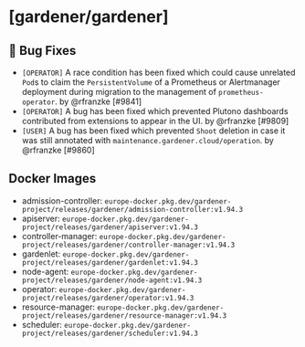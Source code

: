 # [gardener/gardener]

## 🐛 Bug Fixes

- `[OPERATOR]` A race condition has been fixed which could cause unrelated `Pod`s to claim the `PersistentVolume` of a Prometheus or Alertmanager deployment during migration to the management of `prometheus-operator`. by @rfranzke [#9841]
- `[OPERATOR]` A bug has been fixed which prevented Plutono dashboards contributed from extensions to appear in the UI. by @rfranzke [#9809]
- `[USER]` A bug has been fixed which prevented `Shoot` deletion in case it was still annotated with `maintenance.gardener.cloud/operation`. by @rfranzke [#9860]

## Docker Images
- admission-controller: `europe-docker.pkg.dev/gardener-project/releases/gardener/admission-controller:v1.94.3`
- apiserver: `europe-docker.pkg.dev/gardener-project/releases/gardener/apiserver:v1.94.3`
- controller-manager: `europe-docker.pkg.dev/gardener-project/releases/gardener/controller-manager:v1.94.3`
- gardenlet: `europe-docker.pkg.dev/gardener-project/releases/gardener/gardenlet:v1.94.3`
- node-agent: `europe-docker.pkg.dev/gardener-project/releases/gardener/node-agent:v1.94.3`
- operator: `europe-docker.pkg.dev/gardener-project/releases/gardener/operator:v1.94.3`
- resource-manager: `europe-docker.pkg.dev/gardener-project/releases/gardener/resource-manager:v1.94.3`
- scheduler: `europe-docker.pkg.dev/gardener-project/releases/gardener/scheduler:v1.94.3`
